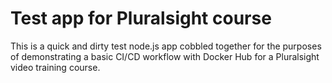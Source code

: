 # Test app for Pluralsight course

This is a quick and dirty test node.js app cobbled
together for the purposes of demonstrating a basic CI/CD
workflow with Docker Hub for a Pluralsight video training
course.